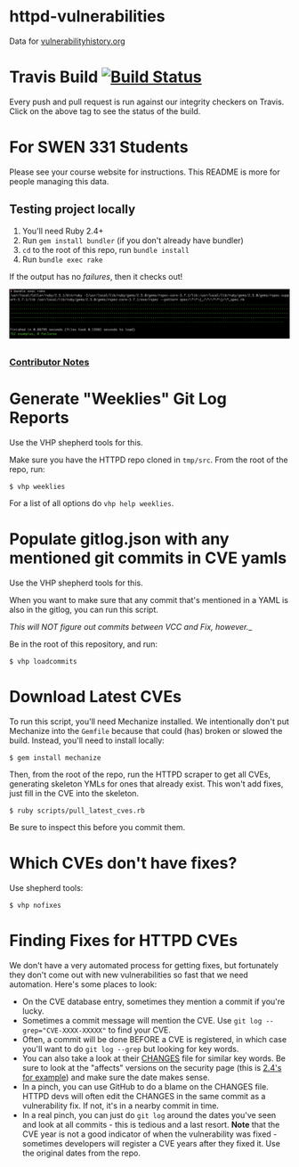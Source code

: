 # httpd-vulnerabilities
Data for [vulnerabilityhistory.org](http://vulnerabilityhistory.org/)

# Travis Build [![Build Status](https://travis-ci.org/VulnerabilityHistoryProject/httpd-vulnerabilities.svg?branch=master)](https://travis-ci.org/VulnerabilityHistoryProject/httpd-vulnerabilities)

Every push and pull request is run against our integrity checkers on Travis. Click on the above tag to see the status of the build.

##

# For SWEN 331 Students


Please see your course website for instructions. This README is more for people managing this data.

## Testing project locally

1. You'll need Ruby 2.4+
2. Run `gem install bundler` (if you don't already have bundler)
3. `cd` to the root of this repo, run `bundle install`
4. Run `bundle exec rake`

If the output has no *failures*, then it checks out!


![Test Successful Screenshot](/screenshots/successful-unit-test.png)

##
### [Contributor Notes](https://github.com/andymeneely/httpd-vulnerabilities/blob/master/CONTRIBUTING.md)

# Generate "Weeklies" Git Log Reports

Use the VHP shepherd tools for this.

Make sure you have the HTTPD repo cloned in `tmp/src`. From the root of the repo, run:

```
$ vhp weeklies
```

For a list of all options do `vhp help weeklies`.


# Populate gitlog.json with any mentioned git commits in CVE yamls

Use the VHP shepherd tools for this.

When you want to make sure that any commit that's mentioned in a YAML is also in the gitlog, you can run this script.

_This will NOT figure out commits between VCC and Fix, however.__

Be in the root of this repository, and run:

```
$ vhp loadcommits
```

# Download Latest CVEs

To run this script, you'll need Mechanize installed. We intentionally don't put Mechanize into the `Gemfile` because that could (has) broken or slowed the build. Instead, you'll need to install locally:

```
$ gem install mechanize
```

Then, from the root of the repo, run the HTTPD scraper to get all CVEs, generating skeleton YMLs for ones that already exist. This won't add fixes, just fill in the CVE into the skeleton.

```
$ ruby scripts/pull_latest_cves.rb
```

Be sure to inspect this before you commit them.

# Which CVEs don't have fixes?

Use shepherd tools:

```
$ vhp nofixes
```

# Finding Fixes for HTTPD CVEs

We don't have a very automated process for getting fixes, but fortunately they don't come out with new vulnerabilities so fast that we need automation. Here's some places to look:

* On the CVE database entry, sometimes they mention a commit if you're lucky.
* Sometimes a commit message will mention the CVE. Use `git log --grep="CVE-XXXX-XXXXX"` to find your CVE.
* Often, a commit will be done BEFORE a CVE is registered, in which case you'll want to do `git log --grep` but looking for key words.
* You can also take a look at their [CHANGES](https://github.com/apache/httpd/blob/trunk/CHANGES) file for similar key words. Be sure to look at the "affects" versions on the security page (this is [2.4's for example](https://httpd.apache.org/security/vulnerabilities_24.html)) and make sure the date makes sense.
* In a pinch, you can use GitHub to do a blame on the CHANGES file. HTTPD devs will often edit the CHANGES in the same commit as a vulnerability fix. If not, it's in a nearby commit in time.
* In a real pinch, you can just do `git log` around the dates you've seen and look at all commits - this is tedious and a last resort. **Note** that the CVE year is not a good indicator of when the vulnerability was fixed - sometimes developers will register a CVE years after they fixed it. Use the original dates from the repo.
